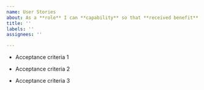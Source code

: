 ```yaml
---
name: User Stories
about: As a **role** I can **capability** so that **received benefit**
title: ''
labels: ''
assignees: ''

---
```


- Acceptance criteria 1

- Acceptance criteria 2

- Acceptance criteria 3
